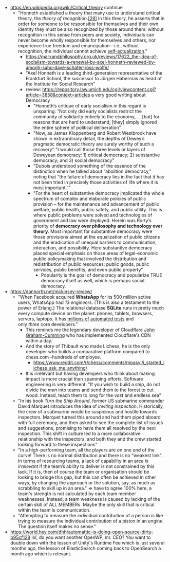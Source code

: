 - https://en.wikipedia.org/wiki/Critical_theory continue
	- "Honneth established a theory that many use to understand critical theory, the _theory of recognition_.[[28]](https://en.wikipedia.org/wiki/Critical_theory#cite_note-28) In this theory, he asserts that in order for someone to be responsible for themselves and their own identity they must be also recognized by those around them: without recognition in this sense from peers and society, individuals can never become wholly responsible for themselves and others, nor experience true freedom and emancipation—i.e., without recognition, the individual cannot achieve [self-actualization](https://en.wikipedia.org/wiki/Self-actualization "Self-actualization")."
		- https://marxandphilosophy.org.uk/reviews/17622_the-idea-of-socialism-towards-a-renewal-by-axel-honneth-reviewed-by-amogh-sahu-dave-schafer-ross-wolfe/
		- "Axel Honneth is a leading third-generation representative of the Frankfurt School, the successor to Jürgen Habermas as head of the Institute for Social Research"
		- review: https://repository.law.umich.edu/cgi/viewcontent.cgi?article=3858&context=articles a very good writing about Democracy
			- "Honneth’s critique of early socialism in this regard is unsparing: “Not only did early socialists restrict the community of solidarity entirely to the economy, ... [but] for reasons that are hard to understand, [they] simply ignored the entire sphere of political deliberation"
			- "Now, as James Kloppenberg and Robert Westbrook have shown in extraordinary detail, the depths of Dewey’s pragmatic democratic theory are surely worthy of such a recovery" "I would call those three levels or layers of Deweyean democracy: 1) critical democracy; 2) substantive democracy; and 3) social democracy"
			- "Dubois understood something of the essence of the distinction when he talked about “abolition democracy,” noting that “the failure of democracy lies in the fact that it has not been tried in precisely those activities of life where it is most important.”"
			- "For the heart of substantive democracy implicated the whole spectrum of complex and elaborate policies of public provision – for the maintenance and advancement of public welfare, public health, public safety, and public utility. This is where public problems were solved and technologies of government and law were deployed. Herein was Rorty’s priority of **democracy over philosophy and technology over theory**. Most important for substantive democracy were those provisions aimed at the equalization of public citizens and the eradication of unequal barriers to communication, interaction, and possibility. Here substantive democracy placed special emphasis on those areas of legal-economic public policymaking that involved the distribution and redistribution of public resources: public goods, public services, public benefits, and even public property"
				- Popularity is the goal of democracy and popularize TRUE democracy itself as well, which is perhaps social democracy.
- https://dannorth.net/mckinsey-review/
	- "When Facebook acquired **WhatsApp** for its 500 million active users, WhatsApp had _13 engineers_. (This is also a testament to the power of Erlang.) The relational database **SQLite** runs in pretty much every compute device on the planet: phones, tablets, browsers, servers, laptops. It has [millions of automated tests](https://www.sqlite.org/testing.html) and only _three_ core developers."
		- This reminds me the legendary developer of Cloudflare [John Graham-Cumming](https://jgc.org/) who has implemented Cloudflare's CDN within a day.
		- And the story of Thibault who made Lichess, he is the only developer who builds a comparative platform compared to chess.com -hundreds of employee.
			- https://www.reddit.com/r/chess/comments/mpasyl/i_started_lichess_ask_me_anything/
		- It is irrelevant but having developers who think about making impact is more crucial than spamming efforts. Software engineering is very different. "If you wish to build a ship, do not divide the _men_ into teams and send them to the forest to cut wood. Instead, teach them to long for the _vast_ and endless sea"
	- "In his book _Turn the Ship Around_, former US submarine commander David Marquet introduces the idea of _inviting inspection_. Historically, the crew of a submarine would be suspicious and hostile towards inspectors. Marquet turned this around and had them piped aboard with full ceremony, and then asked to see the complete list of issues and suggestions, promising to have them all resolved by the next inspection. This shift in culture led to a more collaborative relationship with the inspectors, and both they and the crew started looking forward to these inspections"
	- "In a high-performing team, all the players are on one end of the curve! There is no normal distribution and there is no “weakest link”. In terms of resourcing teams, a lack of capability in an area _is irrelevant_ if the team’s ability to deliver is not constrained by this lack. If it is, then of course the team or organisation should be looking to bridge this gap, but this can often be achieved in other ways, by changing the approach or the solution, say, as much as scrabbling to skill up in an area." => have to agree 100% here, a team's strength is not calculated by each team member weaknesses. Instead, a team weakness is caused by lacking of the certain skill of ALL MEMBERs. Maybe the only skill that is critical within the team is communication.
	- "Attempting to measure the individual contribution of a person is like trying to measure the individual contribution of a piston in an engine. The question itself makes no sense."
- https://world.hey.com/dhh/automattic-is-doing-open-source-dirty-b95cf128 lol, do you want another OpenWP, mr. CEO? You want to double down with the lesson of Unity's Runtime Fee which is just several months ago, the lesson of ElasticSearch coming back to OpenSearch a month ago which is relevant.